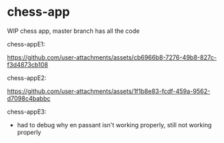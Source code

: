 # chess-app
WIP chess app, master branch has all the code

chess-appE1:

https://github.com/user-attachments/assets/cb6966b8-7276-49b8-827c-f3d4873cb108

chess-appE2:

https://github.com/user-attachments/assets/1f1b8e83-fcdf-459a-9562-d7098c4babbc

chess-appE3:
- had to debug why en passant isn't working properly, still not working properly

